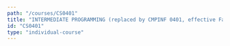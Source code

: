 ```yaml
---
path: "/courses/CS0401"
title: "INTERMEDIATE PROGRAMMING (replaced by CMPINF 0401, effective Fall 2020)"
id: "CS0401"
type: "individual-course"
---
```

